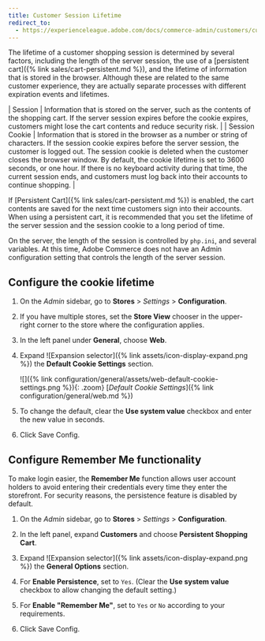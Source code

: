 ```yaml
---
title: Customer Session Lifetime
redirect_to:
  - https://experienceleague.adobe.com/docs/commerce-admin/customers/customer-accounts/configure/customer-online-options.html
---
```


The lifetime of a customer shopping session is determined by several factors, including the length of the server session, the use of a [persistent cart]({% link sales/cart-persistent.md %}), and the lifetime of information that is stored in the browser. Although these are related to the same customer experience, they are actually separate processes with different expiration events and lifetimes.

| Session        | Information that is stored on the server, such as the contents of the shopping cart. If the server session expires before the cookie expires, customers might lose the cart contents and reduce security risk.     |
| Session Cookie | Information that is stored in the browser as a number or string of characters. If the session cookie expires before the server session, the customer is logged out. The session cookie is deleted when the customer closes the browser window. By default, the cookie lifetime is set to 3600 seconds, or one hour. If there is no keyboard activity during that time, the current session ends, and customers must log back into their accounts to continue shopping. |

If [Persistent Cart]({% link sales/cart-persistent.md %}) is enabled, the cart contents are saved for the next time customers sign into their accounts. When using a persistent cart, it is recommended that you set the lifetime of the server session and the session cookie to a long period of time.

On the server, the length of the session is controlled by `php.ini`, and several variables. At this time, Adobe Commerce does not have an Admin configuration setting that controls the length of the server session.

## Configure the cookie lifetime

1. On the _Admin_ sidebar, go to **Stores** > _Settings_ > **Configuration**.

1. If you have multiple stores, set the **Store View** chooser in the upper-right corner to the store where the configuration applies.

1. In the left panel under **General**, choose **Web**.

1. Expand ![Expansion selector]({% link assets/icon-display-expand.png %}) the **Default Cookie Settings** section.

   ![]({% link configuration/general/assets/web-default-cookie-settings.png %}){: .zoom}
   [_Default Cookie Settings_]({% link configuration/general/web.md %})

1. To change the default, clear the **Use system value** checkbox and enter the new value in seconds.

1. Click <span class="btn">Save Config</span>.

## Configure Remember Me functionality

To make login easier, the **Remember Me** function allows user account holders to avoid entering their credentials every time they enter the storefront. For security reasons, the persistence feature is disabled by default.

1. On the _Admin_ sidebar, go to **Stores** > _Settings_ > **Configuration**.

1. In the left panel, expand **Customers** and choose **Persistent Shopping Cart**.

1. Expand ![Expansion selector]({% link assets/icon-display-expand.png %}) the **General Options** section.

1. For **Enable Persistence**, set to `Yes`. (Clear the **Use system value** checkbox to allow changing the default setting.)

1. For **Enable "Remember Me"**, set to `Yes` or `No` according to your requirements.

1. Click <span class="btn">Save Config</span>.
